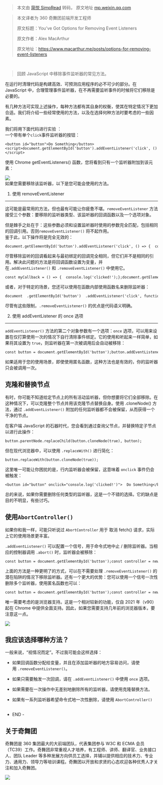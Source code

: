 > 本文由 [简悦 SimpRead](http://ksria.com/simpread/) 转码， 原文地址 [mp.weixin.qq.com](https://mp.weixin.qq.com/s/ZlxvvldxvqidyEmCUZttRw)

> 本文译者为 360 奇舞团前端开发工程师
> 
> 原文标题：You’ve Got Options for Removing Event Listeners
> 
> 原文作者：Alex MacArthur
> 
> 原文地址：https://www.macarthur.me/posts/options-for-removing-event-listeners

‍  

> 回顾 JavaScript 中移除事件监听器的常见方法。

在运行时清理代码是构建高效、可预测应用程序的必不可少的部分。在 JavaScript 中，合理管理事件监听器，在不再需要监听事件的时候将它们移除是必要的。

有几种方法可实现上述操作，每种方法都有其自身的权衡，使其在特定情况下更加合适。我们将介绍一些经常使用的方法，以及在选择何种方法时要考虑的一些因素。

我们将用下面代码进行实验 ：  
一个带有单个`click`事件监听器的按钮：

```
<button id="button">Do Something</button><script>document.getElementById('button').addEventListener('click', () => {  console.log('clicked!');});</script>
```

使用 Chrome getEventListeners() 函数，您将看到只有一个监听器附加到该元素：

![](https://mmbiz.qpic.cn/sz_mmbiz_png/cAd6ObKOzED0vZZbxSME3vvibTJsdKLgezJiaj0tfA58km9UtnIZ7ianayLxrAjnNYJkLjlxc6CSaV6cVica5jJKfw/640?wx_fmt=png)  
如果您需要移除该监听器，以下是您可能会使用的方法。

1. 使用 removeEventListener
-------------------------

这可能是最常用的方法，但也最有可能让你疲惫不堪。`removeEventListener` 方法接受三个参数：要移除的监听器类型、该监听器的回调函数以及一个选项对象。

但是棘手之处在于：这些参数必须和设置监听器时使用的参数完全匹配，包括相同的回调引用。否则`removeEventListener()` 将不起作用。  
鉴于此，以下操作将是完全无效的：

```
document.getElementById('button').addEventListener('click', () => {  console.log('clicked!');});document.getElementById('button').removeEventListener('click', () => {  console.log('clicked!');});
```

尽管移除监听的回调看起来与最初绑定的回调完全相同，但它们并不是相同的引用。解决此问题的方法是将回调函数设置为变量，并在`.addEventListener()` 和 `.removeEventListener()` 中使用它。

```
const myCallback = () => {  console.log('clicked!');};document.getElementById('button').addEventListener('click', myCallback);document.getElementById('button').removeEventListener('click', myCallback);
```

或者，对于特定的场景，您还可以使用在函数内部使用函数名来删除监听器：

```
document  .getElementById('button')  .addEventListener('click', function myCallback() {    console.log('clicked!');    this.removeEventListener('click', myCallback);  });
```

尽管有这些限制，`.removeEventListener()` 的优点是代码语义明确。

2. 使用 addEventListener 的 once 选项
--------------------------------

`addEventListener()` 方法的第二个对象参数有一个选项：`once` 选项，可以用来设置在仅打算使用一次的情况下自行清除事件绑定。它的使用和听起来一样简单，如果将其设置为 `true`，则监听器在第一次被调用后会自动被移除：

```
const button = document.getElementById('button');button.addEventListener('click', () => {  console.log('clicked!');}, { once: true });// 'clicked!'button.click();// No more listeners!getEventListeners(button) // {}
```

如果适用于您的使用场景，即使使用匿名函数，这种方法也是有效的，你的监听器只会被调用一次。

克隆和替换节点
-------

有时，你可能不知道给定节点上的所有活动监听器，但你想要将它们全部移除。在这种情况下，可以克隆整个节点并用该克隆节点替换自身。使用 .cloneNode() 方法，通过 `.addEventListener()` 附加的任何监听器都不会被保留，从而获得一个干净的节点。

在客户端 JavaScript 的石器时代，您会看到通过查询父节点，并替换特定子节点以进行此操作：

```
button.parentNode.replaceChild(button.cloneNode(true), button);
```

但在现代浏览器中，可以使用 `.replaceWith()` 进行简化：

```
button.replaceWith(button.cloneNode(true));
```

这里唯一可能让你困扰的是，行内监听器会被保留，这意味着 `onclick` 事件仍会被触发：

```
<button id="button" onclick="console.log('clicked!')">  Do Something</button>
```

总的来说，如果你需要删除任何类型的监听器，这是一个不错的选择。它的缺点是目的不明显，有些讨巧。

使用`AbortController()`
---------------------

如果你和我一样，可能只听说过 `AbortController` 用于 取消 fetch() 请求，实际上它的使用场景更丰富。

`.addEventListener()` 可以配置一个信号，用于命令式地中止 / 删除监听器。当相应的控制器调用 `.abort()` 时，监听器会被移除：

```
const button = document.getElementById('button');const controller = new AbortController();const { signal } = controller;button.addEventListener('click', () => console.log('clicked!'), { signal });// Remove the listener!controller.abort();
```

上面的方法是一种更明了的方式，可以在不需要处理 `.removeEventListener()` 的潜在陷阱的情况下移除监听器。还有一个更大的优势：您可以使用一个信号一次性删除多个监听器，使用匿名函数也可以：

```
const button = document.getElementById('button');const controller = new AbortController();const { signal } = controller;button.addEventListener('click', () => console.log('clicked!'), { signal });window.addEventListener('resize', () => console.log('resized!'), { signal });document.addEventListener('keyup', () => console.log('pressed!'), { signal });// Remove all listeners at once:controller.abort();
```

唯一需要考虑的是浏览器支持。这是一个相对较新的功能，仅自 2021 年（v90）起在 Chrome 中提供全面支持。因此，如果您需要支持几年前的浏览器版本，要注意这一点。

![](https://mmbiz.qpic.cn/sz_mmbiz_png/cAd6ObKOzED0vZZbxSME3vvibTJsdKLgevvrB7NaQNEp1jOs5B0784v1Z0y4QNPyQ2sskwQ3tniaBs3dfIL4W8hQ/640?wx_fmt=png)

我应该选择哪种方法？
----------

一般来说，“视情况而定”。不过我可能会这样选择：

*   如果回调函数分配给变量，并且在添加监听器的地方容易访问，请使用 `.removeEventListener()`。
    
*   如果只需要触发一次回调，请在 `.addEventListener()` 中使用 `once` 选项。
    
*   如果需要在一次操作中无差别地删除所有的监听器，请使用克隆替换方法。
    
*   如果有一系列监听器希望命令式地一次性删除，请使用 `AbortController()`                                 
    

- END -

关于奇舞团
-----

奇舞团是 360 集团最大的大前端团队，代表集团参与 W3C 和 ECMA 会员（TC39）工作。奇舞团非常重视人才培养，有工程师、讲师、翻译官、业务接口人、团队 Leader 等多种发展方向供员工选择，并辅以提供相应的技术力、专业力、通用力、领导力等培训课程。奇舞团以开放和求贤的心态欢迎各种优秀人才关注和加入奇舞团。

![](https://mmbiz.qpic.cn/mmbiz_png/cAd6ObKOzEBLicibtcprJISN18FgTtg2N1ichPnMqRhicrP20VfwnC4vday7gtEoiaSynIH1bas4N5kgicliakrLdtT2Q/640?wx_fmt=png&wxfrom=5&wx_lazy=1&wx_co=1)